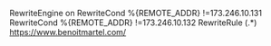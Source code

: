 RewriteEngine on
RewriteCond %{REMOTE_ADDR} !=173.246.10.131
RewriteCond %{REMOTE_ADDR} !=173.246.10.132
RewriteRule (.\*) https://www.benoitmartel.com/
